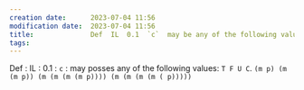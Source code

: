 ```yaml
---
creation date:		2023-07-04 11:56
modification date:	2023-07-04 11:56
title: 				Def  IL  0.1  `c`  may be any of the following values `T F U C`
tags:
---
```

Def : IL : 0.1 : `c` : may posses any of the following values: `T F U C`. `(m p) (m (m p)) (m (m (m (m p)))) (m (m (m (m ( p)))))`
